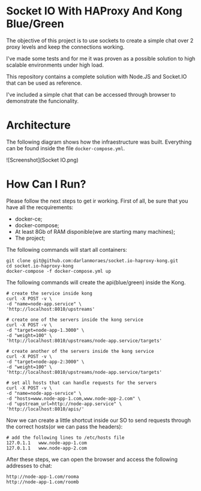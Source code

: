 # Socket IO With HAProxy And Kong Blue/Green

The objective of this project is to use sockets to create a simple chat over 2 proxy levels and keep the connections working.

I've made some tests and for me it was proven as a possible solution to high scalable environments under high load.

This repository contains a complete solution with Node.JS and Socket.IO that can be used as reference.

I've included a simple chat that can be accessed through browser to demonstrate the funcionality.

# Architecture
The following diagram shows how the infraestructure was built. Everything can be found inside the file ```docker-compose.yml```.

![Screenshot](Socket IO.png)

# How Can I Run?
Please follow the next steps to get ir working. First of all, be sure that you have all the recquirements:
* docker-ce;
* docker-compose;
* At least 8Gb of RAM disponible(we are starting many machines);
* The project;

The following commands will start all containers:
```
git clone git@github.com:darlanmoraes/socket.io-haproxy-kong.git
cd socket.io-haproxy-kong
docker-compose -f docker-compose.yml up
```

The following commands will create the api(blue/green) inside the Kong.

```
# create the service inside kong
curl -X POST -v \
-d "name=node-app.service" \
'http://localhost:8010/upstreams'

# create one of the servers inside the kong service
curl -X POST -v \
-d "target=node-app-1.3000" \
-d "weight=100" \
'http://localhost:8010/upstreams/node-app.service/targets'

# create another of the servers inside the kong service
curl -X POST -v \
-d "target=node-app-2:3000" \
-d "weight=100" \
'http://localhost:8010/upstreams/node-app.service/targets'

# set all hosts that can handle requests for the servers
curl -X POST -v \
-d "name=node-app-service" \
-d "hosts=www.node-app-1.com,www.node-app-2.com" \
-d "upstream_url=http://node-app.service" \
'http://localhost:8010/apis/'
```

Now we can create a little shortcut inside our SO to send requests through the correct hosts(or we can pass the headers):
```
# add the following lines to /etc/hosts file
127.0.1.1	www.node-app-1.com
127.0.1.1	www.node-app-2.com
```

After these steps, we can open the browser and access the following addresses to chat:

```
http://node-app-1.com/rooma
http://node-app-1.com/roomb
```